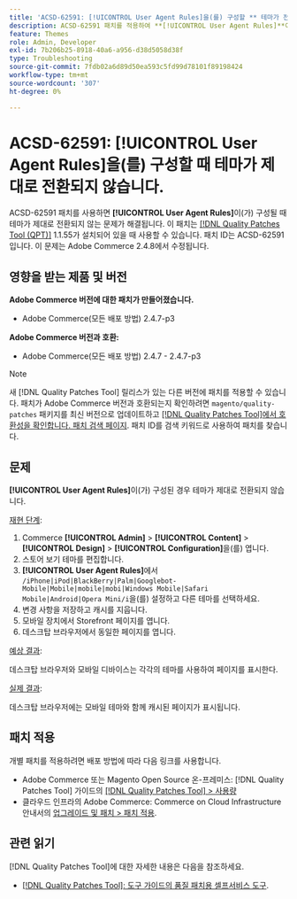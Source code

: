 ```yaml
---
title: 'ACSD-62591: [!UICONTROL User Agent Rules]을(를) 구성할 ** 테마가 전환되지 **'
description: ACSD-62591 패치를 적용하여 **[!UICONTROL User Agent Rules]**이(가) 구성되었을 때 테마가 제대로 전환되지 않는 Adobe Commerce 문제를 해결합니다.
feature: Themes
role: Admin, Developer
exl-id: 7b206b25-8918-40a6-a956-d38d5058d38f
type: Troubleshooting
source-git-commit: 7fdb02a6d89d50ea593c5fd99d78101f89198424
workflow-type: tm+mt
source-wordcount: '307'
ht-degree: 0%

---
```


# ACSD-62591: [!UICONTROL User Agent Rules]을(를) 구성할 때 테마가 제대로 전환되지 않습니다.

ACSD-62591 패치를 사용하면 **[!UICONTROL User Agent Rules]**&#x200B;이(가) 구성될 때 테마가 제대로 전환되지 않는 문제가 해결됩니다. 이 패치는 [[!DNL Quality Patches Tool (QPT)]](/help/tools/quality-patches-tool/quality-patches-tool-to-self-serve-quality-patches.md) 1.1.55가 설치되어 있을 때 사용할 수 있습니다. 패치 ID는 ACSD-62591입니다. 이 문제는 Adobe Commerce 2.4.8에서 수정됩니다.

## 영향을 받는 제품 및 버전

**Adobe Commerce 버전에 대한 패치가 만들어졌습니다.**
* Adobe Commerce(모든 배포 방법) 2.4.7-p3

**Adobe Commerce 버전과 호환:**
* Adobe Commerce(모든 배포 방법) 2.4.7 - 2.4.7-p3

>[!NOTE]
>
>새 [!DNL Quality Patches Tool] 릴리스가 있는 다른 버전에 패치를 적용할 수 있습니다. 패치가 Adobe Commerce 버전과 호환되는지 확인하려면 `magento/quality-patches` 패키지를 최신 버전으로 업데이트하고 [[!DNL Quality Patches Tool]에서 호환성을 확인합니다. 패치 검색 페이지](https://experienceleague.adobe.com/tools/commerce-quality-patches/index.html). 패치 ID를 검색 키워드로 사용하여 패치를 찾습니다.

## 문제

**[!UICONTROL User Agent Rules]**&#x200B;이(가) 구성된 경우 테마가 제대로 전환되지 않습니다.

<u>재현 단계</u>:

1. Commerce **[!UICONTROL Admin]** > **[!UICONTROL Content]** > **[!UICONTROL Design]** > **[!UICONTROL Configuration]**&#x200B;을(를) 엽니다.
1. 스토어 보기 테마를 편집합니다.
1. **[!UICONTROL User Agent Rules]**&#x200B;에서 `/iPhone|iPod|BlackBerry|Palm|Googlebot-Mobile|Mobile|mobile|mobi|Windows Mobile|Safari Mobile|Android|Opera Mini/i`을(를) 설정하고 다른 테마를 선택하세요.
1. 변경 사항을 저장하고 캐시를 지웁니다.
1. 모바일 장치에서 Storefront 페이지를 엽니다.
1. 데스크탑 브라우저에서 동일한 페이지를 엽니다.

<u>예상 결과</u>:

데스크탑 브라우저와 모바일 디바이스는 각각의 테마를 사용하여 페이지를 표시한다.

<u>실제 결과</u>:

데스크탑 브라우저에는 모바일 테마와 함께 캐시된 페이지가 표시됩니다.

## 패치 적용

개별 패치를 적용하려면 배포 방법에 따라 다음 링크를 사용합니다.

* Adobe Commerce 또는 Magento Open Source 온-프레미스: [!DNL Quality Patches Tool] 가이드의 [[!DNL Quality Patches Tool] > 사용량](/help/tools/quality-patches-tool/usage.md)
* 클라우드 인프라의 Adobe Commerce: Commerce on Cloud Infrastructure 안내서의 [업그레이드 및 패치 > 패치 적용](https://experienceleague.adobe.com/docs/commerce-cloud-service/user-guide/develop/upgrade/apply-patches.html).


## 관련 읽기

[!DNL Quality Patches Tool]에 대한 자세한 내용은 다음을 참조하세요.

* [[!DNL Quality Patches Tool]: 도구 가이드의 품질 패치용 셀프서비스 도구](/help/tools/quality-patches-tool/quality-patches-tool-to-self-serve-quality-patches.md).

